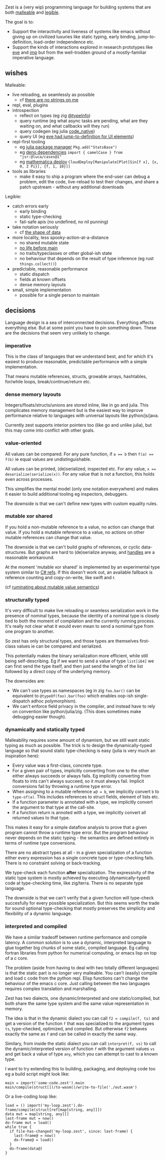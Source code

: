 Zest is a (very wip) programming language for building systems that are both [malleable](https://malleable.systems/) and [legible](https://www.scattered-thoughts.net/writing/there-are-no-strings-on-me/).

The goal is to:
* Support the interactivity and liveness of systems like emacs without giving up on civilized luxuries like static typing, early binding, jump-to-definition, load-order independence etc.
* Support the kinds of interactions explored in research prototypes like [eve](https://witheve.com/) and [imp](https://www.scattered-thoughts.net/#imp_v3) but from the well-trodden ground of a mostly-familiar imperative language.

## wishes

Malleable:
* live reloading, as seamlessly as possible
  * cf [there are no strings on me](https://www.scattered-thoughts.net/writing/there-are-no-strings-on-me/)
* repl, eval, plugins
* introspection
  * reflect on types (eg zig [@typeInfo](https://ziglang.org/documentation/master/#typeInfo))
  * query runtime (eg what async tasks are pending, what are they waiting on, and what callbacks will they run)
  * query codegen (eg julia [code_native](https://docs.julialang.org/en/v1/stdlib/InteractiveUtils/#InteractiveUtils.code_native))
  * query UI (eg [eve had jump-to-definition for UI elements](https://www.youtube.com/watch?v=oPyQf0rk8V4))
* repl-first tooling
  * eg [julia package manager](https://docs.julialang.org/en/v1/stdlib/Pkg/) `Pkg.add("StatsBase")`
  * eg [deno dependencies](https://docs.deno.com/examples/import_export/) `import { camelCase } from "jsr:@luca/cases@1"`
  * eg [mathematica deploy](https://www.wolfram.com/language/fast-introduction-for-math-students/en/cloud-deployment/) `CloudDeploy[Manipulate[Plot[Sin[f x], {x, 0, 2 Pi}], {f, 1, 10}]]`
* tools as libraries
  * make it easy to ship a program where the end-user can debug a problem, edit the code, live-reload to test their changes, and share a patch upstream - without any additional downloads

Legible:
* catch errors early
  * early binding
  * static type-checking
  * fail-safe apis (no undefined, no nil punning)
* take notation seriously
  * cf [the shape of data](https://www.scattered-thoughts.net/writing/the-shape-of-data/)
* more locality, less spooky-action-at-a-distance
  * no shared mutable state
  * [no life before main](https://doc.rust-lang.org/1.4.0/complement-design-faq.html#there-is-no-life-before-or-after-main-(no-static-ctors/dtors))
  * no traits/typeclasses or other global-ish state
  * no behaviour that depends on the result of type inference (eg rust `things.collect()`)
* predictable, reasonable performance
  * static dispatch
  * fields at known offsets
  * dense memory layouts
* small, simple implementation
  * possible for a single person to maintain

## decisions

Language design is a sea of interconnected decisions. Everything affects everything else. But at some point you have to pin something down. These are the decisions that seem very unlikely to change.

### imperative

This is the class of languages that we understand best, and for which it's easiest to produce reasonable, predictable performance with a simple implementation.

That means mutable references, structs, growable arrays, hashtables, for/while loops, break/continue/return etc.

### dense memory layouts

Integers/floats/structs/unions are stored inline, like in go and julia. This complicates memory management but is the easiest way to improve performance relative to languages with universal layouts like python/js/java.

Currently zest supports interior pointers too (like go and unlike julia), but this may come into conflict with other goals.

### value-oriented

All values can be compared. For any pure function, if `a == b` then `f(a) == f(b)` ie equal values are undistinguishable.

All values can be printed, (de)serialized, inspected etc. For any value, `x == deserialize(serialize(x))`. For any value that is not a function, this holds even across processes.

This simplifies the mental model (only one notation everywhere) and makes it easier to build additional tooling eg inspectors, debuggers.

The downside is that we can't define new types with custom equality rules.

### mutable xor shared

If you hold a non-mutable reference to a value, no action can change that value. If you hold a mutable reference to a value, no actions on other mutable references can change that value.

The downside is that we can't build graphs of references, or cyclic data-structures. But graphs are hard to (de)serialize anyway, and [handles](https://floooh.github.io/2018/06/17/handles-vs-pointers.html) are a reasonable workaround.

At the moment 'mutable xor shared' is implemented by an experimental type system similar to [C# refs](https://learn.microsoft.com/en-us/dotnet/csharp/language-reference/keywords/ref). If this doesn't work out, an available fallback is reference counting and copy-on-write, like swift and r.

(cf [ruminating about mutable value semantics](https://www.scattered-thoughts.net/writing/ruminating-about-mutable-value-semantics))

### structurally typed

It's very difficult to make live reloading or seamless serialization work in the presence of nominal types, because the identity of a nominal type is closely tied to both the moment of compilation and the currently running process. It's really not clear what it would even mean to send a nomimal type from one program to another.

So zest has only structural types, and those types are themselves first-class values ie can be compared and serialized.

This potentially makes the binary serialization more efficient, while still being self-describing. Eg if we want to send a value of type `list[i64]` we can first send the type itself, and then just send the length of the list followed by a direct copy of the underlying memory.

The downsides are:
* We can't use types as namespaces (eg in zig `foo.bar()` can be equivalent to `@typeOf(foo).bar(foo)` which enables oop-ish single-dispatch adhoc polymorphism).
* We can't enforce field privacy in the compiler, and instead have to rely on convention like python/julia/zig. (This does sometimes make debugging easier though).

### dynamically and statically typed

Malleability requires some amount of dynamism, but we still want static typing as much as possible. The trick is to design the dynamically-typed language so that sound static type-checking is easy (julia is very much an inspiration here):

* Every value was a first-class, concrete type.
* For a given pair of types, implicitly converting from one to the other either always succeeds or always fails. Eg implicitly converting from floats to ints can't always succeed, so it must always fail. Implicit conversions fail by throwing a runtime type error.
* When assigning to a mutable reference `a@ = b`, we implicitly convert `b` to `type-of(a)`. This includes references to struct fields, element of lists etc.
* If a function parameter is annotated with a type, we implicitly convert the argument to that type at the call-site.
* If a function return is annoted with a type, we implicitly convert all returned values to that type.

This makes it easy for a simple dataflow analysis to prove that a given program cannot throw a runtime type error. But the program behaviour never depends on the static typing - the semantics are defined entirely in terms of runtime type conversions.

There are no abstract types at all - in a given specialization of a function either every expression has a single concrete type or type-checking fails. There is no constraint solving or back-tracking.

We type-check each function __after__ specialization. The expressivity of the static type system is mostly achieved by executing (dynamically-typed) code at type-checking time, like zig/terra. There is no separate type language.

The downside is that we can't verify that a given function will type-check succesfully for every possible specialization. But this seems worth the trade for sound optional type-checking that mostly preserves the simplicity and flexibility of a dynamic language.

### interpreted and compiled

We have a similar tradeoff between runtime performance and compile latency. A common solution is to use a dynamic, interpreted language to glue together big chunks of some static, compiled language. Eg calling fortran libraries from python for numerical computing, or emacs lisp on top of a c core. 

The problem (aside from having to deal with two totally different languages) is that the static part is no longer very malleable. You can't (easily) compile and load c code from the python repl. Elisp functions can't change the behaviour of the emacs c core. Just calling between the two languages requires complex translation and marshalling.

Zest has two dialects, one dynamic/interpreted and one static/compiled, but both share the same type system and the same value representation in memory.

The idea is that in the dynamic dialect you can call `f2 = compile(f, ts)` and get a version of the function `f` that was specialized to the argument types `ts`, type-checked, optimized, and compiled. But otherwise `f2` behaves exactly the same as `f` and can be called in exactly the same way.

Similary, from inside the static dialect you can call `interpret(f, vs)` to call the dynamic/interpreted version of function `f` with the argument values `vs` and get back a value of type `any`, which you can attempt to cast to a known type.

I want to try extending this to building, packaging, and deploying code too eg a build script might look like:

```zest
main = import('some-code.zest').main
main/compile(struct[])/to-wasm()/write-to-file('./out.wasm')
```

Or a live-coding loop like:

```zest
load = () import('my-loop.zest').do-frame/compile(struct[ref[map[string, any]]])
data mut = map[string, any][]
last-frame mut = now()
do-frame mut = load()
while true {
  if file-has-changed('my-loop.zest', since: last-frame) {
    last-frame@ = now()
    do-frame@ = load()
  }
  do-frame(data@)
}
```
